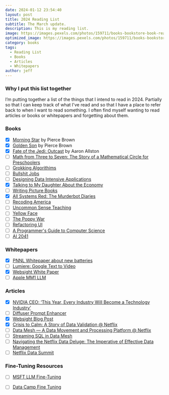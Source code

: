 ```yaml
---
date: 2024-01-12 23:54:40
layout: post
title: 2024 Reading List
subtitle: The March update.
description: This is my reading list.
image: https://images.pexels.com/photos/159711/books-bookstore-book-reading-159711.jpeg
optimized_image: https://images.pexels.com/photos/159711/books-bookstore-book-reading-159711.jpeg
category: books
tags:
  - Reading List
  - Books
  - Articles 
  - Whitepapers
author: jeff
---
```

### Why I put this list together

I’m putting together a list of the things that I intend to read in 2024. Partially so that I can keep track of what I've read and so that I have a place to refer back to when I want to read something. I often find myself wanting to read articles or books or whitepapers and forgetting about them.

### Books
- [x] [Morning Star](https://en.wikipedia.org/wiki/Morning_Star_(Brown_novel)) by Pierce Brown
- [x] [Golden Son](https://en.wikipedia.org/wiki/Golden_Son) by Pierce Brown
- [x] [Fate of the Jedi: Outcast](https://www.amazon.com/Outcast-Star-Wars-Fate-Jedi/dp/0345509072) by Aaron Allston
- [ ] [Math from Three to Seven: The Story of a Mathematical Circle for Preschoolers]()
- [ ] [Grokking Algorithims](https://www.amazon.com/Grokking-Algorithms-illustrated-programmers-curious/dp/1617292230)
- [ ] [Bullshit Jobs]()
- [ ] [Designing Data Intensive Applications]()
- [x] [Talking to My Daughter About the Economy]()
- [ ] [Writing Picture Books]()
- [x] [All Systems Red: The Murderbot Diaries]()
- [ ] [Recoding America]()
- [ ] [Uncommon Sense Teaching]()
- [ ] [Yellow Face]()
- [ ] [The Poppy War](https://en.wikipedia.org/wiki/The_Poppy_War)
- [ ] [Refactoring UI](https://www.refactoringui.com/)
- [ ] [A Programmer's Guide to Computer Science](https://www.amazon.com/Programmers-Guide-Computer-Science-self-taught/dp/195120400X)
- [ ] [AI 2041](https://www.amazon.com/AI-2041-Ten-Visions-Future/dp/0593238311/ref=asc_df_0593238311/?tag=hyprod-20&linkCode=df0&hvadid=693617400601&hvpos=&hvnetw=g&hvrand=4873485742954813674&hvpone=&hvptwo=&hvqmt=&hvdev=c&hvdvcmdl=&hvlocint=&hvlocphy=9011545&hvtargid=pla-2265659793504&psc=1&mcid=50f1d6a4c2523b439ce5ce675a8a3f9b&gad_source=1)

### Whitepapers
- [x] [PNNL Whitepaper about new batteries](https://arxiv.org/abs/2401.04070Microsoft)
- [ ] [Lumiere: Google Text to Video](https://arxiv.org/abs/2401.12945)
- [x] [Websight White Paper](https://arxiv.org/abs/2403.09029)
- [ ] [Apple MM1 LLM](https://arxiv.org/abs/2403.09611)

### Articles
 - [x] [NVIDIA CEO: ‘This Year, Every Industry Will Become a Technology Industry’](https://blogs.nvidia.com/blog/nvidia-ceo-ai-drug-discovery-jp-morgan-healthcare-2024/)
 - [ ] [Diffuser Prompt Enhancer](https://github.com/huggingface/diffusers/discussions/7321)
 - [x] [Websight Blog Post](https://huggingface.co/blog/websight)
 - [x] [Crisis to Calm: A Story of Data Validation @ Netflix](https://www.infoq.com/presentations/data-validation-netflix/)
 - [ ] [Data Mesh — A Data Movement and Processing Platform @ Netflix](https://netflixtechblog.com/data-mesh-a-data-movement-and-processing-platform-netflix-1288bcab2873)
 - [ ] [Streaming SQL in Data Mesh](https://netflixtechblog.com/streaming-sql-in-data-mesh-0d83f5a00d08)
 - [ ] [Navigating the Netflix Data Deluge: The Imperative of Effective Data Management](https://netflixtechblog.medium.com/navigating-the-netflix-data-deluge-the-imperative-of-effective-data-management-e39af70f81f7)
 - [ ] [Netflix Data Summit](https://www.youtube.com/playlist?list=PLSECvWLlUYeF06QK5FOOELvgKdap3cQf0)
 
### Fine-Tuning Resources
- [ ] [MSFT LLM Fine-Tuning](https://learn.microsoft.com/en-us/training/modules/finetune-foundation-model-with-azure-machine-learning/?source=recommendations)
- [ ] [Data Camp Fine Tuning](https://www.datacamp.com/tutorial/fine-tuning-large-language-models)

